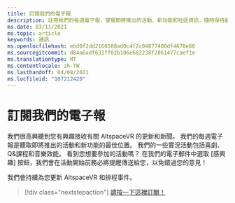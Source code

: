 ```yaml
---
title: 訂閱我們的電子報
description: 註冊我們的每週電子報，掌握即將推出的活動、新功能和社區資訊，隨時保持最新狀態。
ms.date: 03/11/2021
ms.topic: article
keywords: 通訊
ms.openlocfilehash: ebd0f2dd2166588ad0c4f2c04877400df4678e66
ms.sourcegitcommit: d84a6adf631ff02b106e682238f2861477caef1e
ms.translationtype: MT
ms.contentlocale: zh-TW
ms.lasthandoff: 04/08/2021
ms.locfileid: "107212420"
---
```

# <a name="subscribing-to-our-newsletter"></a>訂閱我們的電子報

我們很高興聽到您有興趣接收有關 AltspaceVR 的更新和新聞。 我們的每週電子報是聽取即將推出的活動和新功能的最佳位置。 我們的一些實況活動包括喜劇、Q&課程和音樂效能。 看到您想要參加的活動嗎？ 在我們的電子郵件中選取 [感興趣] 按鈕，我們會在活動開始前務必將提醒傳送給您，以免錯過您的意見！

我們會持續為您更新 AltspaceVR 和排程事件。 

> [!div class="nextstepaction"] 
> [請按一下這裡訂閱！](http://altvr.us7.list-manage.com/subscribe?u=ca3b0ab1f83e7c2123f094df6&id=519b6a1ca4)